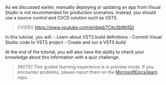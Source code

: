 As we discussed earlier, manually deploying or updating an app from Visual Studio is not recommended for production scenarios. Instead, you should use a source control and CI/CD solution such as VSTS.

> [!VIDEO https://www.youtube.com/embed/7CjtcSbNh1Q]

In this tutorial, you will:
    - Learn about VSTS build definitions
    - Commit Visual Studio code to VSTS project
    - Create and run a VSTS build

At the end of the tutorial, you will also have the ability to check your knowledge about this information with a quiz challenge.

>[NOTE] This guided learning experience is in preview mode. If you encounter problems, please report them on the [MicrosoftDocs/learn](https://github.com/MicrosoftDocs/learn/issues) repo.